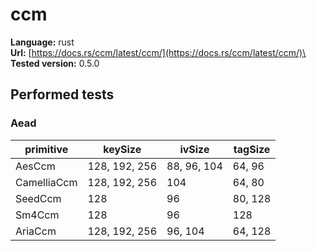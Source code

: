 # ccm

**Language:**
rust\
**Url:**
[https://docs.rs/ccm/latest/ccm/](https://docs.rs/ccm/latest/ccm/)\
**Tested version:**
0.5.0

## Performed tests

### Aead

| primitive | keySize | ivSize | tagSize |
| --- | --- | --- | --- |
| AesCcm | 128, 192, 256 | 88, 96, 104 | 64, 96 |
| CamelliaCcm | 128, 192, 256 | 104 | 64, 80 |
| SeedCcm | 128 | 96 | 80, 128 |
| Sm4Ccm | 128 | 96 | 128 |
| AriaCcm | 128, 192, 256 | 96, 104 | 64, 128 |
